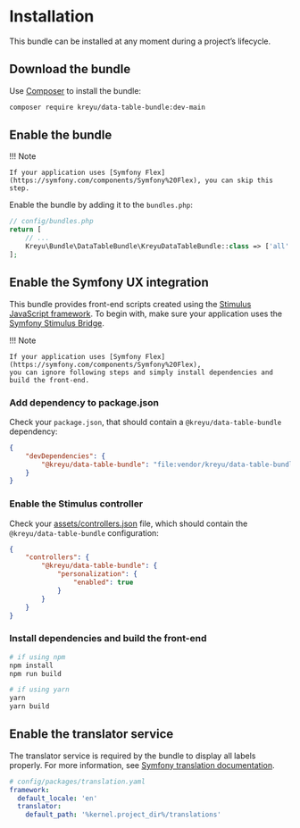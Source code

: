 # Installation

This bundle can be installed at any moment during a project’s lifecycle.

## Download the bundle

Use [Composer](https://getcomposer.org/) to install the bundle:

```bash
composer require kreyu/data-table-bundle:dev-main
```

## Enable the bundle

!!! Note

    If your application uses [Symfony Flex](https://symfony.com/components/Symfony%20Flex), you can skip this step. 

Enable the bundle by adding it to the `bundles.php`:

```php
// config/bundles.php
return [
    // ...
    Kreyu\Bundle\DataTableBundle\KreyuDataTableBundle::class => ['all' => true],
];
```

## Enable the Symfony UX integration

This bundle provides front-end scripts created using the [Stimulus JavaScript framework](https://stimulus.hotwired.dev/).
To begin with, make sure your application uses the [Symfony Stimulus Bridge](https://github.com/symfony/stimulus-bridge).

!!! Note

    If your application uses [Symfony Flex](https://symfony.com/components/Symfony%20Flex), 
    you can ignore following steps and simply install dependencies and build the front-end.

### Add dependency to package.json

Check your `package.json`, that should contain a `@kreyu/data-table-bundle` dependency:

```json
{
    "devDependencies": {
        "@kreyu/data-table-bundle": "file:vendor/kreyu/data-table-bundle/assets"
    }
}
```

### Enable the Stimulus controller

Check your [assets/controllers.json](https://github.com/symfony/stimulus-bridge#the-controllersjson-file) file, 
which should contain the `@kreyu/data-table-bundle` configuration:

```json
{
    "controllers": {
        "@kreyu/data-table-bundle": {
            "personalization": {
                "enabled": true
            }
        }
    }
}
```

### Install dependencies and build the front-end

```bash
# if using npm
npm install
npm run build

# if using yarn
yarn
yarn build
```

## Enable the translator service

The translator service is required by the bundle to display all labels properly.
For more information, see [Symfony translation documentation](https://symfony.com/doc/current/translation.html#configuration).

```yaml
# config/packages/translation.yaml
framework:
  default_locale: 'en'
  translator:
    default_path: '%kernel.project_dir%/translations'
```

